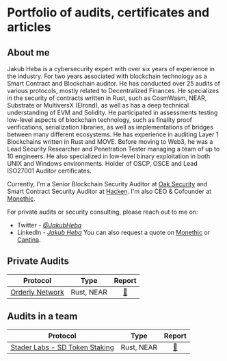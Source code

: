 # Portfolio of audits, certificates and articles

## About me

Jakub Heba is a cybersecurity expert with over six years of experience in the industry. For two years associated with blockchain technology as a Smart Contract and Blockchain auditor. He has conducted over 25 audits of various protocols, mostly related to Decentralized Finances. He specializes in the security of contracts written in Rust, such as CosmWasm, NEAR, Substrate or MultiversX (Elrond), as well as has a deep technical understanding of EVM and Solidity. He participated in assessments testing low-level aspects of blockchain technology, such as finality proof verifications, serialization libraries, as well as implementations of bridges between many different ecosystems. He has experience in auditing Layer 1 Blockchains written in Rust and MOVE. Before moving to Web3, he was a Lead Security Researcher and Penetration Tester managing a team of up to 10 engineers. He also specialized in low-level binary exploitation in both UNIX and Windows environments. Holder of OSCP, OSCE and Lead ISO27001 Auditor certificates.

Currently, I'm a Senior Blockchain Security Auditor at [Oak Security](https://oaksecurity.io/) and Smart Contract Security Auditor at [Hacken](https://hacken.io). I'm also CEO & Cofounder at [Monethic](https://monethic.io).

For private audits or security consulting, please reach out to me on:
- Twitter - [*@JakubHeba*](https://twitter.com/JakubHeba) 
- LinkedIn - [*Jakub Heba*](https://www.linkedin.com/in/jakub-heba-b9987315b)
You can also request a quote on [Monethic](https://monethic.io) or [Cantina](https://cantina.xyz/u/jakubheba).

## Private Audits

| Protocol | Type | Report |
| - | - | :-: |
| [Orderly Network]([https://lukso.network/](https://orderly.network))  | Rust, NEAR | [📄](https://github.com/OrderlyNetwork/Audits/blob/main/Independent%20Researcher_09_2023.pdf)


## Audits in a team

| Protocol | Type | Report |
| - | - | :-: |
| [Stader Labs - SD Token Staking]([https://www.staderlabs.com](https://www.staderlabs.com))  | Rust, NEAR | [📄]((https://github.com/HalbornSecurity/PublicReports/blob/master/CosmWasm%20Smart%20Contract%20Audits/Stader_Labs_SD_Token_Staking_Contracts_CosmWasm_Smart_Contract_Security_Audit_Report_Halborn_Final.pdf))
